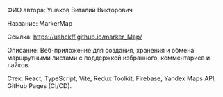 ФИО автора: Ушаков Виталий Викторович

Название: MarkerMap

Ссылка: https://ushckff.github.io/marker_Map/

Описание: Веб-приложение для создания, хранения и обмена маршрутными листами с поддержкой избранного, комментариев и лайков.

Стек: React, TypeScript, Vite, Redux Toolkit, Firebase, Yandex Maps API, GitHub Pages (CI/CD).

